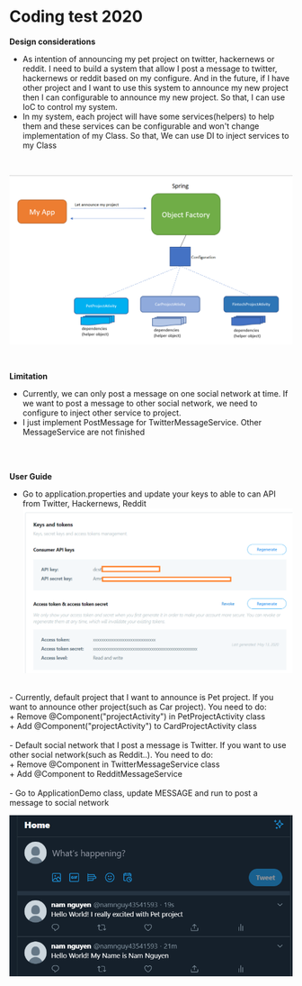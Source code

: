 # Coding test 2020
**Design considerations**<br/>
- As intention of announcing my pet project on twitter, hackernews or reddit. 
I need to build a system that allow I post a message to twitter, hackernews or reddit based on my configure.
And in the future, if I have other project and I want to use this system to announce my new project then I can configurable to announce my new project. So that, I can use IoC to control my system.
- In my system, each project will have some services(helpers) to help them and these services can be configurable and won't change implementation of my Class. So that, We can use DI to inject services to my Class
<br/>

![](design.png)

<br/>

**Limitation**<br/>
- Currently, we can only post a message on one social network at time. If we want to post a message to other social network, we need to configure to inject other service to project.<br/>
- I just implement PostMessage for TwitterMessageService. Other MessageService are not finished
<br/>
<br/>

**User Guide**<br/>
- Go to application.properties and update your keys to able to can API from Twitter, Hackernews, Reddit<br/>
![](key.png)
<br/>
- Currently, default project that I want to announce is Pet project. If you want to announce other project(such as Car project). You need to do:<br/>
    + Remove @Component("projectActivity") in PetProjectActivity class<br/>
    + Add @Component("projectActivity") to CardProjectActivity class<br/><br/>
- Default social network that I post a message is Twitter. If you want to use other social network(such as Reddit..). You need to do:<br/>
    + Remove @Component in TwitterMessageService class<br/>
    + Add @Component to RedditMessageService<br/><br/>
- Go to ApplicationDemo class, update MESSAGE and run to post a message to social network    <br/>

![](result.png)



